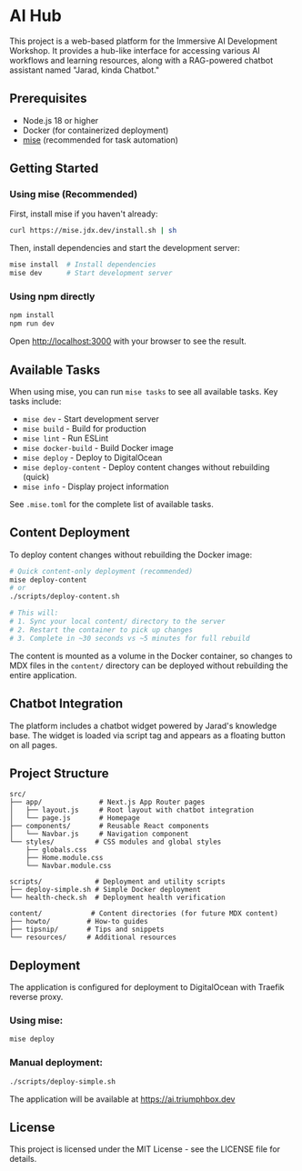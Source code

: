 # AI Hub

This project is a web-based platform for the Immersive AI Development Workshop. It provides a hub-like interface for accessing various AI workflows and learning resources, along with a RAG-powered chatbot assistant named "Jarad, kinda Chatbot."

## Prerequisites

- Node.js 18 or higher
- Docker (for containerized deployment)
- [mise](https://mise.jdx.dev/) (recommended for task automation)

## Getting Started

### Using mise (Recommended)

First, install mise if you haven't already:

```bash
curl https://mise.jdx.dev/install.sh | sh
```

Then, install dependencies and start the development server:

```bash
mise install  # Install dependencies
mise dev      # Start development server
```

### Using npm directly

```bash
npm install
npm run dev
```

Open [http://localhost:3000](http://localhost:3000) with your browser to see the result.

## Available Tasks

When using mise, you can run `mise tasks` to see all available tasks. Key tasks include:

- `mise dev` - Start development server
- `mise build` - Build for production
- `mise lint` - Run ESLint
- `mise docker-build` - Build Docker image
- `mise deploy` - Deploy to DigitalOcean
- `mise deploy-content` - Deploy content changes without rebuilding (quick)
- `mise info` - Display project information

See `.mise.toml` for the complete list of available tasks.

## Content Deployment

To deploy content changes without rebuilding the Docker image:

```bash
# Quick content-only deployment (recommended)
mise deploy-content
# or
./scripts/deploy-content.sh

# This will:
# 1. Sync your local content/ directory to the server
# 2. Restart the container to pick up changes
# 3. Complete in ~30 seconds vs ~5 minutes for full rebuild
```

The content is mounted as a volume in the Docker container, so changes to MDX files in the `content/` directory can be deployed without rebuilding the entire application.

## Chatbot Integration

The platform includes a chatbot widget powered by Jarad's knowledge base. The widget is loaded via script tag and appears as a floating button on all pages.

## Project Structure

```
src/
├── app/              # Next.js App Router pages
│   ├── layout.js     # Root layout with chatbot integration
│   └── page.js       # Homepage
├── components/       # Reusable React components
│   └── Navbar.js     # Navigation component
└── styles/          # CSS modules and global styles
    ├── globals.css
    ├── Home.module.css
    └── Navbar.module.css

scripts/             # Deployment and utility scripts
├── deploy-simple.sh # Simple Docker deployment
└── health-check.sh  # Deployment health verification

content/            # Content directories (for future MDX content)
├── howto/         # How-to guides
├── tipsnip/       # Tips and snippets
└── resources/     # Additional resources
```

## Deployment

The application is configured for deployment to DigitalOcean with Traefik reverse proxy.

### Using mise:
```bash
mise deploy
```

### Manual deployment:
```bash
./scripts/deploy-simple.sh
```

The application will be available at https://ai.triumphbox.dev

## License

This project is licensed under the MIT License - see the LICENSE file for details.

